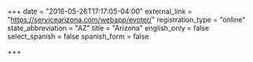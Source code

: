 +++
date = "2016-05-26T17:17:05-04:00"
external_link = "https://servicearizona.com/webapp/evoter/"
registration_type = "online"
state_abbreviation = "AZ"
title = "Arizona"
english_only = false 
select_spanish = false 
spanish_form = false

+++

